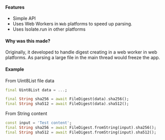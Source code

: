 #### Features
- Simple API
- Uses Web Workers in `Web` platforms to speed up parsing.
- Uses Isolate.run in other platforms

#### Why was this made?
Originally, it developed to handle digest creating in a web worker in web platforms. As parsing a large file in the main thread would freeze the app.


#### Example
From Uint8List file data

```dart
final Uint8List data = ...;

final String sha256 = await FileDigest(data).sha256();
final String sha512 = await FileDigest(data).sha512();
```

From String content
```dart
const input = 'Test content';
final String sha256 = await FileDigest.fromString(input).sha256();
final String sha512 = await FileDigest.fromString(input).sha512();
```
